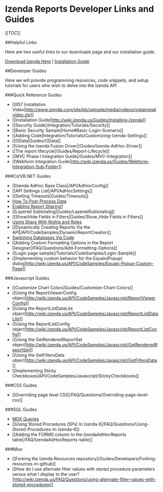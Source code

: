 # Izenda Reports Developer Links and Guides

[[_TOC_]]

##Helpful Links

Here are two useful links to our downloads page and our installation guide.

 [Download Izenda Here](http://www.izenda.com/update-your-izenda-version/) | [Installation Guide](http://wiki.izenda.us/Guides/Installing-Izenda)


##Developer Guides

Here we will provide programming resources, code snippets, and setup tutorials for users who wish to delve into the Izenda API

###Quick Reference Guides

* [[IIS7 Installation Video|http://www.izenda.com/site/kb/uploads/media/videos/vistainstallvideo.zip]]
* [[Installation Guide|http://wiki.izenda.us/Guides/Installing-Izenda]]
* [[Security Guide|/Integration/Tutorials/Security]]
* [[Basic Security Sample|Home#Basic-Login-Scenario]]
* [[Adding Code|Integration/Tutorials/Customizing-Izenda-Settings]]
* [[OData|Guides/OData]]
* [[Using the Izenda Fusion Driver|/Guides/Izenda-AdHoc-Driver]]
* [[The report lifecycle|/Guides/Report-Lifecycle]]
* [[MVC Phase I Integration Guide|/Guides/MVC-Integration]]
* [[Webform Integration Guide|http://wiki.izenda.us/Guides/Webform-Integration-Sub-Folder]]


###C♯/VB.NET Guides

* [[Izenda AdHoc Base Class|/API/AdHocConfig]]
* [[API Settings List|/API/AdHocSettings]]
* [[Setting Timeouts|Guides/Timeouts]]
* [How To Post-Process Data](/FAQ/ProcessDataSet)
* [Enabling Report Sharing?](/FAQ/Questions/How-do-I-enable-basic-report-sharing)
* [[Layered Subtotaling|Guides/LayeredSubtotaling]]
* [[Show/Hide Fields in Filters|Guides/Show_Hide Fields in Filters]]
* [Using Share With Rights and Roles](/API/CodeSamples/)
* [[Dynamically Creating Reports Via the API|/API/CodeSamples/DynamicReportCreation]]
* [Switching Databases Via Code](http://www.izenda.com/Site/KB/CodeSamples/Switching-databases-via-code?) 
* [[Adding Custom Formatting Options in the Report Designer|/FAQ/Questions/Add-Formatting-Options]]
* [[Login page sample|/Tutorials/CodeSamples/Login-Sample]]
* [[Implementing custom behavior for the Equals(Popup) dialog|http://wiki.izenda.us/API/CodeSamples/Equals-Popup-Custom-Page]]


###Javascript Guides

* [[Customize Chart Colors|Guides/Customize-Chart-Colors]]
* [[Using the ReportViewerConfig object|http://wiki.izenda.us/API/CodeSamples/Javascript/ReportViewerConfig]]
* [[Using the ReportListDataLite object|http://wiki.izenda.us/API/CodeSamples/Javascript/ReportListDataLite]]
* [[Using the ReportListConfig object|http://wiki.izenda.us/API/CodeSamples/Javascript/ReportListConfig]]
* [[Using the GetRenderedReportSet object|http://wiki.izenda.us/API/CodeSamples/Javascript/GetRenderedReportSet]]
* [[Using the GetFiltersData object|http://wiki.izenda.us/API/CodeSamples/Javascript/GetFiltersData]]
* [[Implementing Sticky Checkboxes|API/CodeSamples/Javascript/StickyCheckboxes]]

###CSS Guides

* [[Overriding page level CSS|/FAQ/Questions/Overriding-page-level-css]]

###SQL Guides

* [MDX Queries](http://www.izenda.com/Site/KB/CodeSamples/Pulling-Data-From-Analysis-Services-Cubes)
* [[Using Stored Procedures (SPs) In Izenda 6|/FAQ/Questions/Using-Stored-Procedures-In-Izenda-6]]
* [[Adding the FORMS column to the IzendaAdHocReports table|/FAQ/IzendaAdHocReports-table]]

###Misc

* [[Forking the Izenda Resources repository|/Guides/Developers/Forking-resources-in-github]]
* [[How do I use alternate filter values with stored procedure parameters versus what I display to the user?|http://wiki.izenda.us/FAQ/Questions/using-alternate-filter-values-with-stored-procedures]]